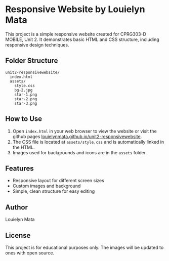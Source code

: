 # Responsive Website by Louielyn Mata

This project is a simple responsive website created for CPRG303-D MOBILE, Unit 2. It demonstrates basic HTML and CSS structure, including responsive design techniques.

## Folder Structure

```
unit2-responsivewebsite/
  index.html
  assets/
    style.css
    bg-2.jpg
    star-1.png
    star-2.png
    star-3.png
```

## How to Use

1. Open `index.html` in your web browser to view the website or visit the github pages  [louielynmata.github.io/unit2-responsivewebsite](https://louielynmata.github.io/unit2-responsivewebsite).
2. The CSS file is located at `assets/style.css` and is automatically linked in the HTML.
3. Images used for backgrounds and icons are in the `assets` folder.

## Features

- Responsive layout for different screen sizes
- Custom images and background
- Simple, clean structure for easy editing

## Author

Louielyn Mata

## License

This project is for educational purposes only.
The images will be updated to ones with open source.
